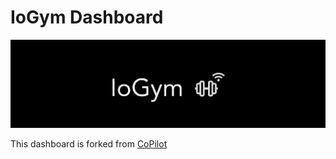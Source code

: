 # IoGym Dashboard

![banner](static/img/banner.png)

This dashboard is forked from [CoPilot](https://github.com/misterGF/CoPilot.git)

